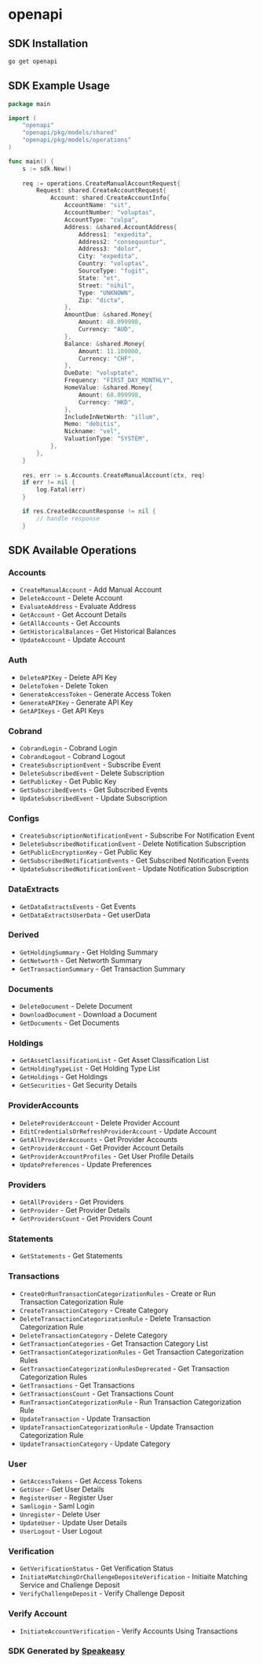 # openapi

<!-- Start SDK Installation -->
## SDK Installation

```bash
go get openapi
```
<!-- End SDK Installation -->

## SDK Example Usage
<!-- Start SDK Example Usage -->
```go
package main

import (
    "openapi"
    "openapi/pkg/models/shared"
    "openapi/pkg/models/operations"
)

func main() {
    s := sdk.New()
    
    req := operations.CreateManualAccountRequest{
        Request: shared.CreateAccountRequest{
            Account: shared.CreateAccountInfo{
                AccountName: "sit",
                AccountNumber: "voluptas",
                AccountType: "culpa",
                Address: &shared.AccountAddress{
                    Address1: "expedita",
                    Address2: "consequuntur",
                    Address3: "dolor",
                    City: "expedita",
                    Country: "voluptas",
                    SourceType: "fugit",
                    State: "et",
                    Street: "nihil",
                    Type: "UNKNOWN",
                    Zip: "dicta",
                },
                AmountDue: &shared.Money{
                    Amount: 48.099998,
                    Currency: "AUD",
                },
                Balance: &shared.Money{
                    Amount: 11.100000,
                    Currency: "CHF",
                },
                DueDate: "voluptate",
                Frequency: "FIRST_DAY_MONTHLY",
                HomeValue: &shared.Money{
                    Amount: 68.099998,
                    Currency: "HKD",
                },
                IncludeInNetWorth: "illum",
                Memo: "debitis",
                Nickname: "vel",
                ValuationType: "SYSTEM",
            },
        },
    }
    
    res, err := s.Accounts.CreateManualAccount(ctx, req)
    if err != nil {
        log.Fatal(err)
    }

    if res.CreatedAccountResponse != nil {
        // handle response
    }
```
<!-- End SDK Example Usage -->

<!-- Start SDK Available Operations -->
## SDK Available Operations

### Accounts

* `CreateManualAccount` - Add Manual Account
* `DeleteAccount` - Delete Account
* `EvaluateAddress` - Evaluate Address
* `GetAccount` - Get Account Details
* `GetAllAccounts` - Get Accounts
* `GetHistoricalBalances` - Get Historical Balances
* `UpdateAccount` - Update Account

### Auth

* `DeleteAPIKey` - Delete API Key
* `DeleteToken` - Delete Token
* `GenerateAccessToken` - Generate Access Token
* `GenerateAPIKey` - Generate API Key
* `GetAPIKeys` - Get API Keys

### Cobrand

* `CobrandLogin` - Cobrand Login
* `CobrandLogout` - Cobrand Logout
* `CreateSubscriptionEvent` - Subscribe Event
* `DeleteSubscribedEvent` - Delete Subscription
* `GetPublicKey` - Get Public Key
* `GetSubscribedEvents` - Get Subscribed Events
* `UpdateSubscribedEvent` - Update Subscription

### Configs

* `CreateSubscriptionNotificationEvent` - Subscribe For Notification Event
* `DeleteSubscribedNotificationEvent` - Delete Notification Subscription
* `GetPublicEncryptionKey` - Get Public Key
* `GetSubscribedNotificationEvents` - Get Subscribed Notification Events
* `UpdateSubscribedNotificationEvent` - Update Notification Subscription

### DataExtracts

* `GetDataExtractsEvents` - Get Events
* `GetDataExtractsUserData` - Get userData

### Derived

* `GetHoldingSummary` - Get Holding Summary
* `GetNetworth` - Get Networth Summary
* `GetTransactionSummary` - Get Transaction Summary

### Documents

* `DeleteDocument` - Delete Document
* `DownloadDocument` - Download a Document
* `GetDocuments` - Get Documents

### Holdings

* `GetAssetClassificationList` - Get Asset Classification List
* `GetHoldingTypeList` - Get Holding Type List
* `GetHoldings` - Get Holdings
* `GetSecurities` - Get Security Details

### ProviderAccounts

* `DeleteProviderAccount` - Delete Provider Account
* `EditCredentialsOrRefreshProviderAccount` - Update Account
* `GetAllProviderAccounts` - Get Provider Accounts
* `GetProviderAccount` - Get Provider Account Details
* `GetProviderAccountProfiles` - Get User Profile Details
* `UpdatePreferences` - Update Preferences

### Providers

* `GetAllProviders` - Get Providers
* `GetProvider` - Get Provider Details
* `GetProvidersCount` - Get Providers Count

### Statements

* `GetStatements` - Get Statements

### Transactions

* `CreateOrRunTransactionCategorizationRules` - Create or Run Transaction Categorization Rule
* `CreateTransactionCategory` - Create Category
* `DeleteTransactionCategorizationRule` - Delete Transaction Categorization Rule
* `DeleteTransactionCategory` - Delete Category
* `GetTransactionCategories` - Get Transaction Category List
* `GetTransactionCategorizationRules` - Get Transaction Categorization Rules
* `GetTransactionCategorizationRulesDeprecated` - Get Transaction Categorization Rules
* `GetTransactions` - Get Transactions
* `GetTransactionsCount` - Get Transactions Count
* `RunTransactionCategorizationRule` - Run Transaction Categorization Rule
* `UpdateTransaction` - Update Transaction
* `UpdateTransactionCategorizationRule` - Update Transaction Categorization Rule
* `UpdateTransactionCategory` - Update Category

### User

* `GetAccessTokens` - Get Access Tokens
* `GetUser` - Get User Details
* `RegisterUser` - Register User
* `SamlLogin` - Saml Login
* `Unregister` - Delete User
* `UpdateUser` - Update User Details
* `UserLogout` - User Logout

### Verification

* `GetVerificationStatus` - Get Verification Status
* `InitiateMatchingOrChallengeDepositeVerification` - Initiaite Matching Service and Challenge Deposit
* `VerifyChallengeDeposit` - Verify Challenge Deposit

### Verify Account

* `InitiateAccountVerification` - Verify Accounts Using Transactions

<!-- End SDK Available Operations -->

### SDK Generated by [Speakeasy](https://docs.speakeasyapi.dev/docs/using-speakeasy/client-sdks)
